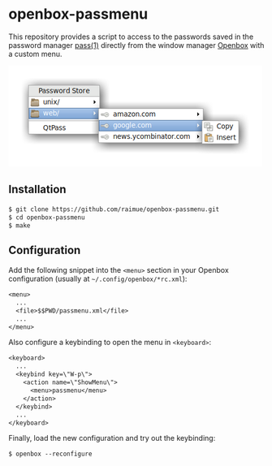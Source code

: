 # openbox-passmenu

This repository provides a script to access to the passwords saved in
the password manager [pass(1)](https://www.passwordstore.org/) directly from
the window manager [Openbox](http://openbox.org) with a custom menu.

![Screenshot of openbox-passmenu](https://raw.githubusercontent.com/raimue/openbox-passmenu/master/doc/openbox-passmenu.png)

## Installation

    $ git clone https://github.com/raimue/openbox-passmenu.git
    $ cd openbox-passmenu
    $ make

## Configuration

Add the following snippet into the `<menu>` section in your
Openbox configuration (usually at `~/.config/openbox/*rc.xml`):

    <menu>
      ...
      <file>$$PWD/passmenu.xml</file>
      ...
    </menu>

Also configure a keybinding to open the menu in `<keyboard>`:

    <keyboard>
      ...
      <keybind key=\"W-p\">
        <action name=\"ShowMenu\">
          <menu>passmenu</menu>
        </action>
      </keybind>
      ...
    </keyboard>

Finally, load the new configuration and try out the keybinding:

    $ openbox --reconfigure
